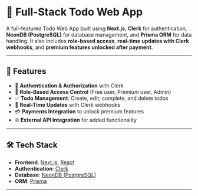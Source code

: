 # 📝 Full-Stack Todo Web App

A full-featured Todo Web App built using **Next.js**, **Clerk** for authentication, **NeonDB (PostgreSQL)** for database management, and **Prisma ORM** for data handling. It also includes **role-based access**, **real-time updates with Clerk webhooks**, and **premium features unlocked after payment**.

---

## 🚀 Features

- 🔐 **Authentication & Authorization** with Clerk
- 👥 **Role-Based Access Control** (Free user, Premium user, Admin)
- ✅ **Todo Management**: Create, edit, complete, and delete todos
- 🔄 **Real-Time Updates** with Clerk webhooks
- 💳 **Payments Integration** to unlock premium features
- 🌐 **External API Integration** for added functionality

---

## 🛠 Tech Stack

- **Frontend**: [Next.js](https://nextjs.org/), [React](https://reactjs.org/)
- **Authentication**: [Clerk](https://clerk.dev/)
- **Database**: [NeonDB (PostgreSQL)](https://neon.tech/)
- **ORM**: [Prisma](https://www.prisma.io/)

---
